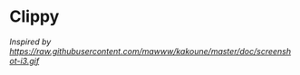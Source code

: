 # Clippy

*Inspired by https://raw.githubusercontent.com/mawww/kakoune/master/doc/screenshot-i3.gif*
